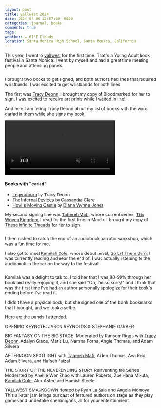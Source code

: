 ```yaml
---
layout: post
title: yallwest 2024
date: 2024-04-06 12:57:00 -0800
categories: journal, books
comments: true
tags: 
weather: ☁️ 61°F Cloudy
location: Santa Monica High School, Santa Monica, California
---
```

This year, I went to [yallwest](https://www.yallwest.com) for the first time. That's a Young Adult book festival in Santa Monica. I went by myself and had a great time meeting people and attending panels. 

<a href="https://photo.shannonkay.com/Events/Yallwest-2024/i-76Mx8B7/A"><img src="https://photos.smugmug.com/Events/Yallwest-2024/i-76Mx8B7/0/Ctsp8xwsPKRxd2SshH3Gpq3b2VMD6JH9nXqs4KkJ6/M/20240504.10.44-002-M.jpg" alt=""></a>

I brought two books to get signed, and both authors had lines that required wristbands. I was excited to get wristbands for both lines.

The first was [Tracy Deonn](https://www.tracydeonn.com). I brought my copy of Bloodmarked for her to sign. I was excited to receive art prints while I waited in line!
<a href="https://photo.shannonkay.com/Events/Yallwest-2024/i-NVHZ35D/A"><img src="https://photos.smugmug.com/Events/Yallwest-2024/i-NVHZ35D/0/CQXRqMz8FBh3f5GzbBjT8SQGQv6WsVcxvxQKTL5M7/S/20240504.11.14-022-S.jpg" alt=""></a>

And here I am telling Tracy Deonn about my list of books with the word [cariad](https://en.wiktionary.org/wiki/cariad) in them while she signs my book. 

<video autoplay playsinline loop muted="true" style="width:360px;￼ height:640px;" >
<source src="/assets/vid/TraceyDeonnMeetsShannon-2024.mp4" type="video/mp4" >
</video>

#### Books with "cariad"
- [Legendborn](https://www.tracydeonn.com/legendborn) by Tracy Deonn
 - [The Infernal Devices](https://cassandraclare.com/series/the-infernal-devices/) by Cassandra Clare
 - [Howl's Moving Castle](https://openlibrary.org/books/OL9952961M/Howl's_Moving_Castle) by [Diana Wynne Jones](http://www.dianawynnejones.com)

My second signing line was [Tahereh Mafi](https://taherehmafi.com), whose current series, [This Woven Kingdom](https://www.harpercollins.com/products/this-woven-kingdom-tahereh-mafi?variant=40332913279010), I read for the first time in March. I brought my copy of [These Infinite Threads](https://www.harpercollins.com/products/these-infinite-threads-tahereh-mafi?variant=40566299656226) for her to sign. 

<a href="https://photo.shannonkay.com/Events/Yallwest-2024/i-fWxm6bk/A"><img src="https://photos.smugmug.com/Events/Yallwest-2024/i-fWxm6bk/0/CMZMqh7T7JzLck3bwS2kszkSBsJM8J5n5MXJDhLnN/M/20240504.12.36-022-M.jpg" alt=""></a>

I then rushed to catch the end of an audiobook narrator workshop, which was a fun time for me. 

I also got to meet [Kamilah Cole](https://www.kamilah-cole.com), whose debut novel, [So Let Them Burn](https://www.kamilah-cole.com/soletthemburn), I was currently reading and near the end of. I was actually listening to the audiobook in the car on the way to the festival!

<a href="https://photo.shannonkay.com/Events/Yallwest-2024/i-wHpBJg5/A"><img src="https://photos.smugmug.com/Events/Yallwest-2024/i-wHpBJg5/0/DS6JfhkxMbfg5nT65BqrXfkcPzK945rR87cNnS2J7/M/20240504.13.57-022-M.jpg" alt=""></a>

Kamilah was a delight to talk to. I told her that I was 80-90% through her book and really enjoying it, and she said "Oh, I'm so sorry!" and I think that was the first time I've had an author personally apologize for their book's ending before I've read it. 

I didn't have a physical book, but she signed one of the blank bookmarks that I brought, and we took a selfie. 

Here are the panels I attended.

OPENING KEYNOTE: JASON REYNOLDS & STEPHANIE GARBER

BIG FANTASY ON THE BIG STAGE 
Moderated by Ransom Riggs with [Tracy Deonn](https://www.tracydeonn.com), Adalyn Grace, Marie Lu, Namina Forna, Angie Thomas, and Adam Silvera

AFTERNOON SPOTLIGHT
with [Tahereh Mafi](https://taherehmafi.com), Aiden Thomas, Ava Reid, Adam Silvera, and Hafsah Faizal

THE STORY OF THE NEVERENDING STORY
Reinventing the Series
Moderated by Amélie Wen Zhao with Lauren Roberts, Zoe Hana Mikuta, [Kamilah Cole](https://www.kamilah-cole.com), Alex Aster, and Hamish Steele

YALLWEST SMACKDOWN
Hosted by Ryan La Sala and Angela Montoya
This all-star jam brings our cast of featured authors on stage as they play games and undertake shenanigans, all for your entertainment.